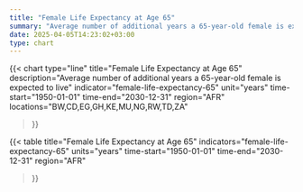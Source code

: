 ```yaml
---
title: "Female Life Expectancy at Age 65"
summary: "Average number of additional years a 65-year-old female is expected to live"
date: 2025-04-05T14:23:02+03:00
type: chart
---
```


{{< chart
    type="line"
    title="Female Life Expectancy at Age 65"
    description="Average number of additional years a 65-year-old female is expected to live"
    indicator="female-life-expectancy-65"
    unit="years"
    time-start="1950-01-01"
    time-end="2030-12-31"
    region="AFR"
    locations="BW,CD,EG,GH,KE,MU,NG,RW,TD,ZA"
>}}

{{< table
    title="Female Life Expectancy at Age 65"
    indicators="female-life-expectancy-65"
    units="years"
    time-start="1950-01-01"
    time-end="2030-12-31"
    region="AFR"
>}}
